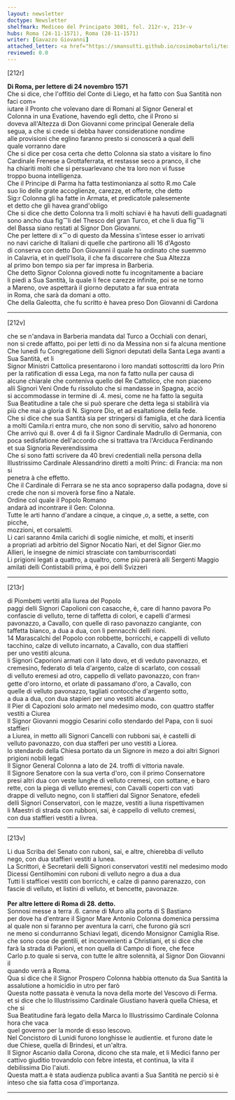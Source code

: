 ```yaml
---
layout: newsletter
doctype: Newsletter
shelfmark: Mediceo del Principato 3081, fol. 212r-v, 213r-v
hubs: Roma (24-11-1571), Roma (28-11-1571)
writer: [Gavazzo Giovanni]
attached_letter: <a href="https://smansutti.github.io/cosimobartoli/texts/Carteggio_Universale_057,2980_064,2980_065/">Carteggio_Universale_057,2980_064,2980_065</a>
reviewed: 0.0
---
```


[212r]  
  
  
<strong>Di Roma, per lettere di 24 novembro 1571</strong>  
Che si dice, che l'offitio del Conte di Liego, et ha fatto con Sua Santità non faci com=  
iutare il Pronto che volevano dare di Romani al Signor General et  
Colonna in una Evatione, havendo egli detto, che il Prono si  
doveva all'Altezza di Don Giovanni come principal Generale della  
segua, a che si crede si debba haver consideratione nondime  
alle provisioni che eglino faranno presto si conoscerà a qual delli  
quale vorranno dare  
Che si dice per cosa certa che detto Colonna sia stato a visitare lo fino  
Cardinale Frenese a Grottaferrata, et restasse seco a pranco, il che  
ha chiariti molti che si persuarlevano che tra loro non vi fusse  
troppo buona intelligenza.  
Che il Principe di Parma ha fatta testimonianza al sotto R.mo Cale  
suo lio delle grate accoglienze, carezze, et offerte, che detto  
Sig:r Colonna gli ha fatte in Armata, et predicatole palesemente  
et detto che gli havea grand'obligo  
Che si dice che detto Colonna tra li molti schiavi è ha havuti delli guadagnati  
sono ancho dua fig⁀li del Thesco del gran Turco, et che li dua fig⁀li  
del Bassa siano restati al Signor Don Giovanni.  
Che per lettere di x⁀o di questo da Messina s'intese esser io arrivati  
no navi cariche di Italiani di quelle che partirono alli 16 d'Agosto  
di conserva con detto Don Giovanni il quale ha ordinato che suemmo  
in Calavria, et in quell'Isola, il che fa discorrere che Sua Altezza  
al primo bon tempo sia per far impresa in Barberia.  
Che detto Signor Colonna giovedi notte fu incognitamente a baciare  
li piedi a Sua Santità, la quale li fece carezze infinite, poi se ne torno  
a Mareno, ove aspettarà il giorno deputato a far sua entrata  
in Roma, che sarà da domani a otto.  
Che della Galeotta, che fu scritto è havea preso Don Giovanni di Cardona  
  
---  

[212v]  
  
  
che se n'andava in Barberia mandata dal Turco a Occhiali con denari,  
non si crede affatto, poi per letti di no da Messina non si fa alcuna mentione  
Che lunedì fu Congregatione delli Signori deputati della Santa Lega avanti a Sua Santità, et li  
Signor Ministri Cattolica presentarono i loro mandati sottoscritti da loro Prin  
per la ratification di essa Lega, ma non fa fatto nulla per causa di  
alcune chiarale che conteniva quello del Re Cattolico, che non piaceno  
alli Signori Veni Onde fu rissoluto che si mandasse in Spagna, acciò  
si accommodasse in termine di .4. mesi, come ne ha fatto la seguita  
Sua Beatitudine a tale che si può sperare che detta lega si stabilirà via  
più che mai a gloria di N. Signore Dio, et ad esaltatione della fede.  
Che si dice che sua Santità sia per stringersi di famiglia, et che darà licentia  
a molti Camila.ri entra muro, che non sono di servitio, salvo ad honoreno  
Che arrivò qui 8. over 4 di fa il Signor Cardinale Madrullo di Germania, con  
poca sedisfatione dell'accordo che si trattava tra l'Arciduca Ferdinando  
et sua Signoria Reverendissima  
Che si sono fatti scrivere da 40 brevi credentiali nella persona della  
Illustrissimo Cardinale Alessandrino diretti a molti Princ: di Francia: ma non si  
penetra à che effetto.  
Che il Cardinale di Ferrara se ne sta anco sopraperso dalla podagna, dove si  
crede che non si moverà forse fino a Natale.  
Ordine col quale il Popolo Romano  
andarà ad incontrare il Gen: Colonna.  
Tutte le arti hanno d'andare a cinque, a cinque ,o, a sette, a sette, con picche,  
mozzioni, et corsaletti.  
Li cari saranno 4mila carichi di soglie nimiche, et molti, et inseriti  
a propriati ad arbitrio del Signor Nocatio Nari, et del Signor Gier.mo  
Allieri, le insegne de nimici strasciate con tamburriscordati  
Li prigioni legati a quattro, a qualtro, come più parerà alli Sergenti Maggio  
amilati delli Contistabili prima, è poi delli Svizzeri  
  
---  

[213r]  
  
  
di Piombetti vertiti alla liurea del Popolo  
paggi delli Signori Capolioni con casacche, è, care di hanno pavora Po  
confascie di velluto, terne di taffetta di colori, e capelli d'armesi  
pavonazzo, a Cavallo, con quelle di raso pavonazzo cangiante, con  
taffetta bianco, a dua a dua, con li pennacchi delli rioni.  
14 Marascalchi del Popolo con robbette, borricchi, e cappelli di velluto  
tacchino, calze di velluto incarnato, a Cavallo, con dua staffieri  
per uno vestiti alcuna.  
li Signori Caporioni armati con il lato dovo, et di veduto pavonazzo, et  
cremesino, federato di tela d'argento, calze di scarlato, con cossali  
di velluto eremesi ad otro, cappello di vellato pavonazzo, con fran꞊  
gette d'oro intorno, et orlate di passamano d'oro, a Cavallo, con  
quelle di velluto pavonazzo, tagliati contocche d'argento sotto,  
a dua a dua, con dua stapieri per uno vestiti alcuna.  
Il Pier di Capozioni solo armato nel medesimo modo, con quattro staffer  
vestiti a Ciurea  
Il Signor Giovanni moggio Cesarini collo stendardo del Papa, con li suoi staffieri  
a Liurea, in metto alli Signori Cancelli con rubboni sai, è castelli di  
velluto pavonazzo, con dua stafferi per uno vestiti a Liorea.  
lo stendardo della Chiesa portato da un Signore in mezo a doi altri Signori  
prigioni nobili legati  
Il Signor General Colonna a lato de 24. troffi di vittoria navale.  
Il Signore Senatore con la sua verta d'oro, con il primo Consernatore  
presi altri dua con veste lunghe di velluto cremesi, con sottane, e baro  
rette, con la piega di velluto eremesi, con Cavalli coperti con vati  
drappe di velluto negno, con li staffieri dal Signor Senatore, efedeli  
delli Signori Conservatori, con le mazze, vestiti a liuna rispettivamen  
li Maestri di strada con rubboni, sai, è cappello di velluto cremesi,  
con dua staffieri vestiti a livrea.  
  
---  

[213v]  
  
  
Li dua Scriba del Senato con ruboni, sai, e altre, chierebba di velluto  
nego, con dua staffieri vestiti a lunea.  
La Scrittori, è Secretarii delli Signori conservatori vestiti nel medesimo modo  
Dicessi Gentilhomini con ruboni di velluto negro a dua a dua  
Tutti li stafficei vestiti con borricchi, e calze di panno parenazzo, con  
fascie di velluto, et listini di velluto, et bencette, pavonazze.  
<br/><strong>Per altre lettere di Roma di 28. detto.</strong>  
Sonnosi messe a terra .6. canne di Muro alla porta di S Bastiano  
per dove ha d'entrare il Signor Mare Antonio Colonna domenica perssima  
al quale non si faranno per aventura la carri, che furono già scri  
ne meno si condurranno Schiavi legati, dicendo Monsignor Camiglia Rise.  
che sono cose de gentili, et inconvenienti a Christiani, et si dice che  
farà la strada di Parioni, et non quella di Campo di fiore, che fece  
Carlo p.to quale si serva, con tutte le altre solennità, al Signor Don Giovanni il  
quando verrà a Roma.  
Qua si dice che il Signor Prospero Colonna habbia ottenuto da Sua Santità la  
assalutione a homicidio in utro per farò  
Questa notte passata è venuta la nova della morte del Vescovo di Ferma.  
et si dice che lo Illustrissimo Cardinale Giustiano haverà quella Chiesa, et che si  
Sua Beatitudine farà legato della Marca lo Illustrissimo Cardinale Colonna hora che vaca  
quel governo per la morde di esso lescovo.  
Nel Concistoro di Lunidi furono longhisse le audientie. et furono date le  
due Chiese, quella di Brindesi, et un'altra.  
Il Signor Ascanio dalla Corona, dicono che sta male, et li Medici fanno per  
cattivo giuditio trovandolo con febre intesta, et continua, la vita il  
debilissima Dio l'aiuti.  
Questa matt.a è stata audienza publica avanti a Sua Santità ne perciò si è  
inteso che sia fatta cosa d'importanza.  
  
---  

